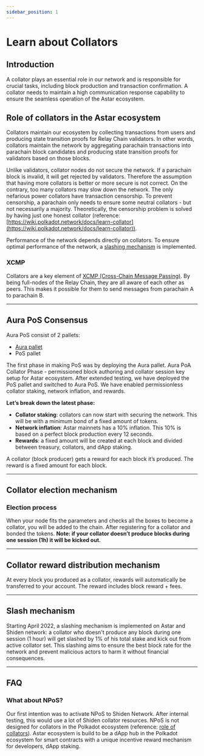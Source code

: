 ```yaml
---
sidebar_position: 1
---
```


# Learn about Collators

## Introduction

A collator plays an essential role in our network and is responsible for crucial tasks, including block production and transaction confirmation. A collator needs to maintain a high communication response capability to ensure the seamless operation of the Astar ecosystem.

## Role of collators in the Astar ecosystem

Collators maintain our ecosystem by collecting transactions from users and producing state transition proofs for Relay Chain validators. In other words, collators maintain the network by aggregating parachain transactions into parachain block candidates and producing state transition proofs for validators based on those blocks.

Unlike validators, collator nodes do not secure the network. If a parachain block is invalid, it will get rejected by validators. Therefore the assumption that having more collators is better or more secure is not correct. On the contrary, too many collators may slow down the network. The only nefarious power collators have transaction censorship. To prevent censorship, a parachain only needs to ensure some neutral collators - but not necessarily a majority. Theoretically, the censorship problem is solved by having just one honest collator (reference: [https://wiki.polkadot.network/docs/learn-collator](https://wiki.polkadot.network/docs/learn-collator)).

Performance of the network depends directly on collators. To ensure optimal performance of the network, a [slashing mechanism](/docs/nodes/collator/learn#slash-mechanism) is implemented.

### XCMP

Collators are a key element of [XCMP (Cross-Chain Message Passing)](https://wiki.polkadot.network/docs/learn-crosschain). By being full-nodes of the Relay Chain, they are all aware of each other as peers. This makes it possible for them to send messages from parachain A to parachain B.

---

## Aura PoS Consensus

Aura PoS consist of 2 pallets:

- [Aura pallet](https://crates.parity.io/pallet_aura/index.html)
- PoS pallet

The first phase in making PoS was by deploying the Aura pallet. Aura PoA Collator Phase - permissioned block authoring and collator session key setup for Astar ecosystem. After extended testing, we have deployed the PoS pallet and switched to Aura PoS. We have enabled permissionless collator staking, network inflation, and rewards.

**Let’s break down the latest phase:**

- **Collator staking**: collators can now start with securing the network. This will be with a minimum bond of a fixed amount of tokens.
- **Network inflation**: Astar mainnets has a 10% inflation. This 10% is based on a perfect block production every 12 seconds.
- **Rewards**: a fixed amount will be created at each block and divided between treasury, collators, and dApp staking.

A collator (block producer) gets a reward for each block it’s produced. The reward is a fixed amount for each block.

---

## Collator election mechanism
### Election process
When your node fits the parameters and checks all the boxes to become a collator, you will be added to the chain. After registering for a collator and bonded the tokens. **Note: if your collator doesn’t produce blocks during one session (1h) it will be kicked out.**

---

## Collator reward distribution mechanism
At every block you produced as a collator, rewards will automatically be transferred to your account. The reward includes block reward + fees.

---

## Slash mechanism
Starting April 2022, a slashing mechanism is implemented on Astar and Shiden network: a collator who doesn't produce any block during one session (1 hour) will get slashed by 1% of his total stake and kick out from active collator set.
This slashing aims to ensure the best block rate for the network and prevent malicious actors to harm it without financial consequences.

---

## FAQ
### What about NPoS?
Our first intention was to activate NPoS to Shiden Network. After internal testing, this would use a lot of Shiden collator resources. NPoS is not designed for collators in the Polkadot ecosystem (reference: [role of collators](/docs/nodes/collator/learn#role-of-collators-in-the-astar-ecosystem)). Astar ecosystem is build to be a dApp hub in the Polkadot ecosystem for smart contracts with a unique incentive reward mechanism for developers, dApp staking. 
